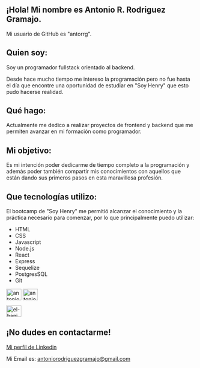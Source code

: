 ## ¡Hola! Mi nombre es Antonio R. Rodriguez Gramajo.
Mi usuario de GitHub es "antorrg".

## Quien soy:
Soy un programador fullstack orientado al backend. 


Desde hace mucho tiempo me intereso la programación pero no fue hasta el día que encontre una oportunidad de estudiar en "Soy Henry" que esto pudo hacerse realidad.

## Qué hago:
Actualmente me dedico a realizar proyectos de frontend y backend que me permiten avanzar en mi formación como programador. 

## Mi objetivo:
Es mi intención poder dedicarme de tiempo completo a la programación y además poder también compartir mis conocimientos con aquellos que están dando sus primeros pasos en esta maravillosa profesión. 

## Que tecnologías utilizo:
El bootcamp de "Soy Henry" me permitió alcanzar el conocimiento y la práctica necesario para comenzar, por lo que principalmente puedo utilizar:

* HTML
* CSS
* Javascript
* Node.js
* React
* Express
* Sequelize
* PostgresSQL
* Git
<p align="left">
 <a href="https://linkedin.com/in/antonio-ricardo-rodriguez-gramajo-9b4342277/" target="blank"><img align="center" src="https://raw.githubusercontent.com/rahuldkjain/github-profile-readme-generator/master/src/images/icons/Social/linked-in-alt.svg" alt="antonio-ricardo-rodriguez-gramajo-9b4342277/" height="30" width="40" /></a>
<a href="https://twitter.com/antonio198511" target="blank"><img align="center" src="https://raw.githubusercontent.com/rahuldkjain/github-profile-readme-generator/master/src/images/icons/Social/twitter.svg" alt="antonio198511" height="30" width="40" /></a>
 

<a href="https://www.youtube.com/channel/UC6ICpvEY4RIjmn2fsDY-vgA" target="blank"><img align="center" src="https://raw.githubusercontent.com/rahuldkjain/github-profile-readme-generator/master/src/images/icons/Social/youtube.svg" alt="el-hani - الهــاني" height="30" width="40" /></a>
 

## ¡No dudes en contactarme!

[ Mi perfil de Linkedin](https://www.linkedin.com/in/antonio-ricardo-rodriguez-gramajo-9b4342277)

Mi Email es: antoniorodriguezgramajo@gmail.com

<!--
**antorrg/antorrg** is a ✨ _special_ ✨ repository because its `README.md` (this file) appears on your GitHub profile.

Here are some ideas to get you started:

- 🔭 I’m currently working on ...
- 🌱 I’m currently learning ...
- 👯 I’m looking to collaborate on ...
- 🤔 I’m looking for help with ...
- 💬 Ask me about ...
- 📫 How to reach me: ...
- 😄 Pronouns: ...
- ⚡ Fun fact: ...
-->
